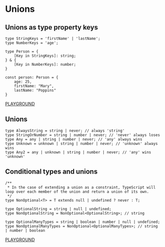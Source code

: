 # Unions

## Unions as type property keys

```TS
type StringKeys = 'firstName' | 'lastName';
type NumberKeys = 'age';

type Person = {
    [Key in StringKeys]: string;
} & {
    [Key in NumberKeys]: number;
}

const person: Person = {
    age: 25,
    firstName: "Mary",
    lastName: "Poppins"
}
```

[PLAYGROUND](https://www.typescriptlang.org/play/?#code/C4TwDgpgBAysBOBLAdgcwNIRAZygXigHIAzRebYAOQEMBbCQqAHyIBtqKb7CBuAKFCQolAK60ARhHiYc+ItVQN+A8NAAKU7AHtkcgN58oRqAG0ZUFLAQoMWbAF0AXFApI0-AL5QAZFAPHTc0tRCSkZB2dkMUl4Tz4+AGMdCihIch1nDXTdAn9jBQhnACYAVgAaQ2NScio6QqgAIgBZangQBoqA9k465wa1LTAwFGwGvg8gA)

## Unions
```TS
type AlwaysString = string | never; // always 'string'
type StringOrNumber = string | number | never; // 'never' always loses
type Any = any | string | number | never; // 'any' always wins
type Unknown = unknown | string | number | never; // 'unknown' always wins
type Any2 = any | unknown | string | number | never; // 'any' wins 'unknown'
```

## Conditional types and unions
```TS
/**
 * In the case of extending a union as a constraint, TypeScript will loop over each member of the union and return a union of its own.
 */
type NonOptional<T> = T extends null | undefined ? never : T;

type OptionalString = string | null | undefined;
type NonOptionalString = NonOptional<OptionalString>; // string

type OptionalManyTypes = string | boolean | number | null | undefined;
type NonOptionalManyTypes = NonOptional<OptionalManyTypes>; // string | number | boolean
```

[PLAYGROUND](https://www.typescriptlang.org/play/?#code/C4TwDgpgBAggNgdwIYgM4GVgCcCWA7AcygF4pVt8iAfKPCANwiwG4oB6NqJRFVKAcnK5C-AFChIUTMIIB5LADkArgFsARkxJkKhKDTyqNWPbQZNWHAXUZZ+XHmihwA9qgipx4aDDwgtSXxMhShMDdU19MxZ2Tn4AkDtuZEcEfA8JaABVPABrPGcEPC0lXPzCoJ1qWkMI0xsLWJK8grxEhz5UvHSvWF8AJn9Amiayoppg3X0a40j6mIF4u06+fhGWsVE2ACot0SgtqABJIuAAC2gAYyQ3KGcAMygIAA9gCDwAExCkKBKcZyLrlwoBd-kIkPhgAAaKAAFS86AuuDAwCgqTgcCczmcYFuNkeSAupygKgg4WM9ygZ2gv3+XA+UCwEGASiwAJ+eD+RQpOGAfBaADo9ls2J5JAp-rJkZzuAAeGEAPi0MMeLze7z4BnRJhK7wgd3wEHeUAA-HVNAAuWHMUSi6CS4DSuDSEKkCZVTUY4YfPUG97WjJQcV4e2O526UhBkP-WVRvDcMMEeUNbQyG0B2PcACy8ThkD4rsqJjUWLgEACoWmFa1Xt1+rofttgYlUujcGzvlz7i0kZbcbgMozbZzXlQSfmborZKLJbLeCAA)
